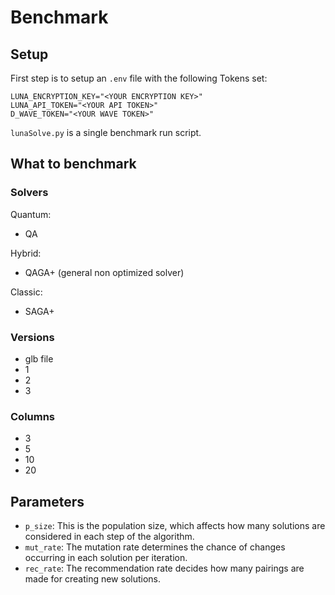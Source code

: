 # Benchmark

## Setup
First step is to setup an `.env` file with the following Tokens set:
```
LUNA_ENCRYPTION_KEY="<YOUR ENCRYPTION KEY>"
LUNA_API_TOKEN="<YOUR API TOKEN>"
D_WAVE_TOKEN="<YOUR WAVE TOKEN>"
```

`lunaSolve.py` is a single benchmark run script.


## What to benchmark
### Solvers
Quantum:
- QA

Hybrid:
- QAGA+ (general non optimized solver)

Classic:
- SAGA+

### Versions
- glb file
- 1
- 2
- 3

### Columns
- 3
- 5
- 10
- 20

## Parameters
- `p_size`: This is the population size, which affects how many solutions are considered in each step of the algorithm.
- `mut_rate`: The mutation rate determines the chance of changes occurring in each solution per iteration.
- `rec_rate`: The recommendation rate decides how many pairings are made for creating new solutions.
